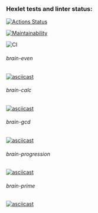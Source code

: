 ### Hexlet tests and linter status:
[![Actions Status](https://github.com/maks-stupak/frontend-project-lvl1/workflows/hexlet-check/badge.svg)](https://github.com/maks-stupak/frontend-project-lvl1/actions)

[![Maintainability](https://api.codeclimate.com/v1/badges/a99a88d28ad37a79dbf6/maintainability)](https://codeclimate.com/github/codeclimate/codeclimate/maintainability)

![CI](https://github.com/maks-stupak/frontend-project-lvl1/workflows/basic%20CI/badge.svg)

###### brain-even
[![asciicast](https://asciinema.org/a/390450.svg)](https://asciinema.org/a/390450)

###### brain-calc
[![asciicast](https://asciinema.org/a/ShovtXkky2S6M1SLQxdLkWDQb.svg)](https://asciinema.org/a/ShovtXkky2S6M1SLQxdLkWDQb)

###### brain-gcd
[![asciicast](https://asciinema.org/a/wQgJ9q3V4lN1WRv5eA6tJqYuo.svg)](https://asciinema.org/a/wQgJ9q3V4lN1WRv5eA6tJqYuo)

###### brain-progression
[![asciicast](https://asciinema.org/a/6foD2TJmNXqNNeNwWBui1fBaT.svg)](https://asciinema.org/a/6foD2TJmNXqNNeNwWBui1fBaT)

###### brain-prime
[![asciicast](https://asciinema.org/a/Ymc94fBh8iaR2oxePeebeCDip.svg)](https://asciinema.org/a/Ymc94fBh8iaR2oxePeebeCDip)